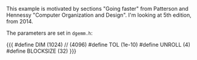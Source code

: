 This example is motivated by sections "Going faster"
from Patterson and Hennessy "Computer Organization and Design".
I'm looking at 5th edition, from 2014.

The parameters are set in `dgemm.h`:

{{{
#define   DIM       (1024) // (4096)
#define   TOL       (1e-10)
#define   UNROLL    (4)
#define   BLOCKSIZE (32)
}}}


